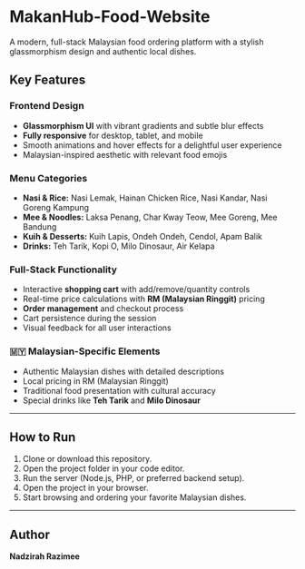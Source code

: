 # MakanHub-Food-Website
A modern, full-stack Malaysian food ordering platform with a stylish glassmorphism design and authentic local dishes.


## Key Features

### Frontend Design
- **Glassmorphism UI** with vibrant gradients and subtle blur effects
- **Fully responsive** for desktop, tablet, and mobile
- Smooth animations and hover effects for a delightful user experience
- Malaysian-inspired aesthetic with relevant food emojis

### Menu Categories
- **Nasi & Rice:** Nasi Lemak, Hainan Chicken Rice, Nasi Kandar, Nasi Goreng Kampung  
- **Mee & Noodles:** Laksa Penang, Char Kway Teow, Mee Goreng, Mee Bandung  
- **Kuih & Desserts:** Kuih Lapis, Ondeh Ondeh, Cendol, Apam Balik  
- **Drinks:** Teh Tarik, Kopi O, Milo Dinosaur, Air Kelapa  

### Full-Stack Functionality
- Interactive **shopping cart** with add/remove/quantity controls
- Real-time price calculations with **RM (Malaysian Ringgit)** pricing
- **Order management** and checkout process
- Cart persistence during the session
- Visual feedback for all user interactions

### 🇲🇾 Malaysian-Specific Elements
- Authentic Malaysian dishes with detailed descriptions
- Local pricing in RM (Malaysian Ringgit)
- Traditional food presentation with cultural accuracy
- Special drinks like **Teh Tarik** and **Milo Dinosaur**

---

## How to Run
1. Clone or download this repository.
2. Open the project folder in your code editor.
3. Run the server (Node.js, PHP, or preferred backend setup).
4. Open the project in your browser.
5. Start browsing and ordering your favorite Malaysian dishes.

---

## Author
**Nadzirah Razimee**
